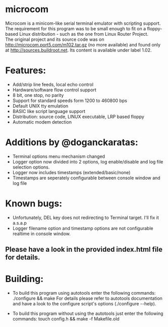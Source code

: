 microcom
========

Microcom is a minicom-like serial terminal emulator with scripting support. 
The requirement for this program was to be small enough to fit on a floppy-based Linux distribution - such as the one from Linux Router Project.  
The original project and its source code was on http://microcom.port5.com/m102.tar.gz (no more available) and found only at http://sources.buildroot.net.
Its content is available under label 1.02.

Features:
=========
- Add/strip line feeds, local echo control
- Hardware/software flow control support
- 8 bit, one stop, no parity
- Support for standard speeds form 1200 to 460800 bps
- Default UNIX tty emulation
- BASIC like script language support
- Distribution: source code, LINUX executable, LRP based floppy
- Automatic modem detection

Additions by @doganckaratas:
========
- Terminal options menu mechanism changed
- Logger option now divided into 2 options, log enable/disable and log file selection options.
- Logger now includes timestamps (extended/basic/none)
- Timestamps are seperately configurable between console window and log file


Known bugs:
========
- Unfortunately, DEL key does not redirecting to Terminal target. I'll fix it a.s.a.p
- Logger filename option and timestamp options are not configurable realtime in console window.

Please have a look in the provided index.html file for details.
---------------------------------------------------------------

Building:
=========

- To build this program using autotools enter the following commands:
  ./configure && make
For details please refer to autotools documentation and have a look to the configure script's options (./configure --help).

- To build this program without using the autotools just enter the following commands:
  touch config.h && make -f Makefile.old
